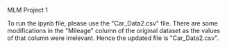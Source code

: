 MLM Project 1

To run the ipynb file, please use the "Car_Data2.csv" file. There are some modifications in the "Mileage" column of the original dataset as the values of that column were irrelevant.
Hence the updated file is "Car_Data2.csv".

